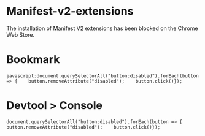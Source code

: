 # Manifest-v2-extensions
The installation of Manifest V2 extensions has been blocked on the Chrome Web Store.

# Bookmark
```
javascript:document.querySelectorAll("button:disabled").forEach(button => {    button.removeAttribute("disabled");    button.click()});
```
# Devtool > Console 
```
document.querySelectorAll("button:disabled").forEach(button => {    button.removeAttribute("disabled");    button.click()});
```
